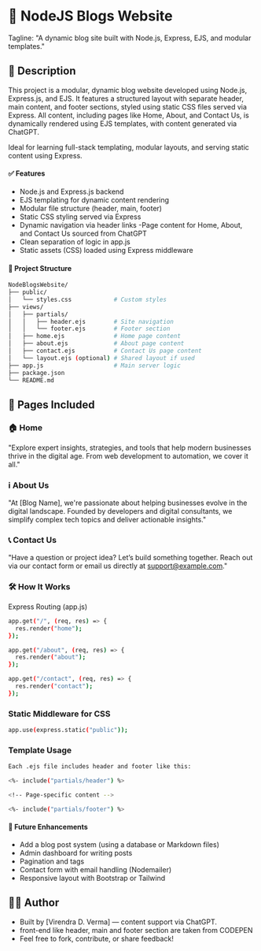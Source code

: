 # 📝 NodeJS Blogs Website
Tagline: "A dynamic blog site built with Node.js, Express, EJS, and modular templates."

## 📘 Description
This project is a modular, dynamic blog website developed using Node.js, Express.js, and EJS. It features a structured layout with separate header, main content, and footer sections, styled using static CSS files served via Express. All content, including pages like Home, About, and Contact Us, is dynamically rendered using EJS templates, with content generated via ChatGPT.

Ideal for learning full-stack templating, modular layouts, and serving static content using Express.

#### ✅ Features
- Node.js and Express.js backend
- EJS templating for dynamic content rendering
- Modular file structure (header, main, footer)
- Static CSS styling served via Express
- Dynamic navigation via header links
-Page content for Home, About, and Contact Us sourced from ChatGPT
- Clean separation of logic in app.js
- Static assets (CSS) loaded using Express middleware


#### 📂 Project Structure
``` bash 
NodeBlogsWebsite/
├── public/
│   └── styles.css            # Custom styles
├── views/
│   ├── partials/
│   │   ├── header.ejs        # Site navigation
│   │   └── footer.ejs        # Footer section
│   ├── home.ejs              # Home page content
│   ├── about.ejs             # About page content
│   ├── contact.ejs           # Contact Us page content
│   └── layout.ejs (optional) # Shared layout if used
├── app.js                    # Main server logic
├── package.json
└── README.md

```

## 🚀 Pages Included
### 🏠 Home
"Explore expert insights, strategies, and tools that help modern businesses thrive in the digital age. From web development to automation, we cover it all."

### ℹ️ About Us
"At [Blog Name], we're passionate about helping businesses evolve in the digital landscape. Founded by developers and digital consultants, we simplify complex tech topics and deliver actionable insights."

### 📞 Contact Us
"Have a question or project idea? Let’s build something together. Reach out via our contact form or email us directly at support@example.com."


### 🛠️ How It Works
Express Routing (app.js)
```bash
app.get("/", (req, res) => {
  res.render("home");
});

app.get("/about", (req, res) => {
  res.render("about");
});

app.get("/contact", (req, res) => {
  res.render("contact");
});
```
### Static Middleware for CSS
```bash
app.use(express.static("public"));

```
### Template Usage
```bash
Each .ejs file includes header and footer like this:

<%- include("partials/header") %>

<!-- Page-specific content -->

<%- include("partials/footer") %>

```

#### 📌 Future Enhancements
- Add a blog post system (using a database or Markdown files)
- Admin dashboard for writing posts
- Pagination and tags
- Contact form with email handling (Nodemailer)
- Responsive layout with Bootstrap or Tailwind

## 🧑‍💻 Author
- Built by [Virendra D. Verma] — content support via ChatGPT.
- front-end like header, main and footer section are taken from CODEPEN
- Feel free to fork, contribute, or share feedback!